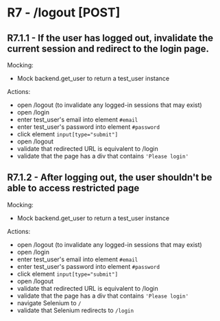 # R7 - /logout [POST]

## R7.1.1 - **If the user has logged out, invalidate the current session and redirect to the login page.** 

Mocking:
* Mock backend.get_user to return a test_user instance

Actions:
* open /logout (to invalidate any logged-in sessions that may exist)
* open /login
* enter test_user's email into element `#email`
* enter test_user's password into element `#password`
* click element `input[type="submit"]`
* open /logout
* validate that redirected URL is equivalent to /login
* validate that the page has a div that contains `'Please login'`

## R7.1.2 - **After logging out, the user shouldn't be able to access restricted page**

Mocking:
* Mock backend.get_user to return a test_user instance

Actions:
* open /logout (to invalidate any logged-in sessions that may exist)
* open /login
* enter test_user's email into element `#email`
* enter test_user's password into element `#password`
* click element `input[type="submit"]`
* open /logout
* validate that redirected URL is equivalent to /login
* validate that the page has a div that contains `'Please login'`
* navigate Selenium to `/`
* validate that Selenium redirects to `/login`